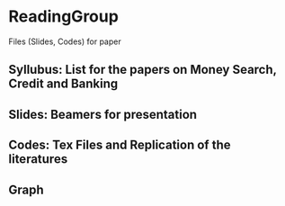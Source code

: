 # ReadingGroup
Files (Slides, Codes) for paper

## Syllubus: List for the papers on Money Search, Credit and Banking
## Slides: Beamers for presentation
## Codes: Tex Files and Replication of the literatures
## Graph

